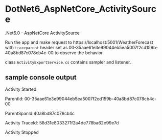 # DotNet6_AspNetCore_ActivitySource
.Net6.0 - AspNetCore ActivitySource

Run the app and make request to https://localhost:5001/WeatherForecast with `traceparent` header set as 00-35aae61e3e99044eb5ea5007f2cd159b-40a8bd87c078cb4c-00 to observe the behavior.

class `ActivityExportService.cs` contains sampler and listener.

## sample console output

Activity Started:

ParentId: 00-35aae61e3e99044eb5ea5007f2cd159b-40a8bd87c078cb4c-00

ParentSpanId:40a8bd87c078cb4c

Activity TraceId: 58d31e8033271f2a4de778ba62e99e7d

Activity Stopped
